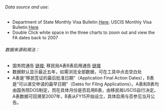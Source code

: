###### Data source and use:
* Department of State Monthly Visa Bulletin [Here](https://travel.state.gov/content/travel/en/legal/visa-law0/visa-bulletin.html); USCIS Monthly Visa Bulletin [Here](https://www.uscis.gov/visabulletininfo)
* Double Click white space in the three charts to zoom out and view the FA dates back to 2007

###### 数据来源和用法：
* 国务院通告 [链接](https://travel.state.gov/content/travel/en/legal/visa-law0/visa-bulletin.html); 移民局A表B表启用通告 [链接](https://www.uscis.gov/visabulletininfo)
* 数据默认显示最近五年，如需浏览全部数据，可在工具中点击空白处
* A表是“移民签证的最后批准日期”（Application Final Action Dates），B表是“可以递交申请的最早日期”（Dates for Filing Applications）。A表和B表均由国务院DOS制定，而在具体月份是否启用B表，由移民局USCIS自行决定。A表数据可回溯至2007年，B表从FY15开始设立，具体启用与否参见当月公告。
